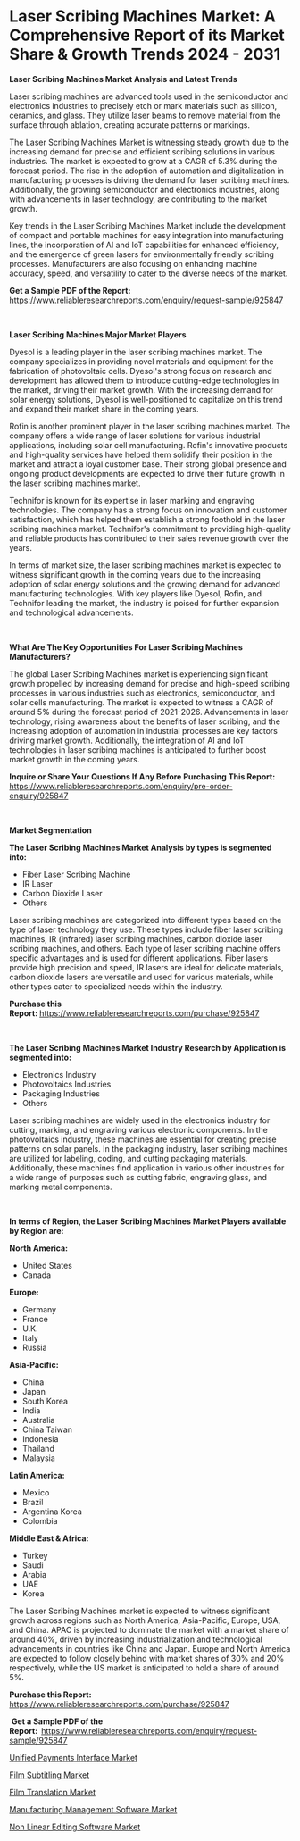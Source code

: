 <p><h1>Laser Scribing Machines Market: A Comprehensive Report of its Market Share & Growth Trends 2024 - 2031</h1></p><p><strong>Laser Scribing Machines Market Analysis and Latest Trends</strong></p>
<p><p>Laser scribing machines are advanced tools used in the semiconductor and electronics industries to precisely etch or mark materials such as silicon, ceramics, and glass. They utilize laser beams to remove material from the surface through ablation, creating accurate patterns or markings.</p><p>The Laser Scribing Machines Market is witnessing steady growth due to the increasing demand for precise and efficient scribing solutions in various industries. The market is expected to grow at a CAGR of 5.3% during the forecast period. The rise in the adoption of automation and digitalization in manufacturing processes is driving the demand for laser scribing machines. Additionally, the growing semiconductor and electronics industries, along with advancements in laser technology, are contributing to the market growth.</p><p>Key trends in the Laser Scribing Machines Market include the development of compact and portable machines for easy integration into manufacturing lines, the incorporation of AI and IoT capabilities for enhanced efficiency, and the emergence of green lasers for environmentally friendly scribing processes. Manufacturers are also focusing on enhancing machine accuracy, speed, and versatility to cater to the diverse needs of the market.</p></p>
<p><strong>Get a Sample PDF of the Report:&nbsp;</strong> <a href="https://www.reliableresearchreports.com/enquiry/request-sample/925847">https://www.reliableresearchreports.com/enquiry/request-sample/925847</a></p>
<p>&nbsp;</p>
<p><strong>Laser Scribing Machines Major Market Players</strong></p>
<p><p>Dyesol is a leading player in the laser scribing machines market. The company specializes in providing novel materials and equipment for the fabrication of photovoltaic cells. Dyesol's strong focus on research and development has allowed them to introduce cutting-edge technologies in the market, driving their market growth. With the increasing demand for solar energy solutions, Dyesol is well-positioned to capitalize on this trend and expand their market share in the coming years.</p><p>Rofin is another prominent player in the laser scribing machines market. The company offers a wide range of laser solutions for various industrial applications, including solar cell manufacturing. Rofin's innovative products and high-quality services have helped them solidify their position in the market and attract a loyal customer base. Their strong global presence and ongoing product developments are expected to drive their future growth in the laser scribing machines market.</p><p>Technifor is known for its expertise in laser marking and engraving technologies. The company has a strong focus on innovation and customer satisfaction, which has helped them establish a strong foothold in the laser scribing machines market. Technifor's commitment to providing high-quality and reliable products has contributed to their sales revenue growth over the years.</p><p>In terms of market size, the laser scribing machines market is expected to witness significant growth in the coming years due to the increasing adoption of solar energy solutions and the growing demand for advanced manufacturing technologies. With key players like Dyesol, Rofin, and Technifor leading the market, the industry is poised for further expansion and technological advancements.</p></p>
<p>&nbsp;</p>
<p><strong>What Are The Key Opportunities For Laser Scribing Machines Manufacturers?</strong></p>
<p><p>The global Laser Scribing Machines market is experiencing significant growth propelled by increasing demand for precise and high-speed scribing processes in various industries such as electronics, semiconductor, and solar cells manufacturing. The market is expected to witness a CAGR of around 5% during the forecast period of 2021-2026. Advancements in laser technology, rising awareness about the benefits of laser scribing, and the increasing adoption of automation in industrial processes are key factors driving market growth. Additionally, the integration of AI and IoT technologies in laser scribing machines is anticipated to further boost market growth in the coming years.</p></p>
<p><strong>Inquire or Share Your Questions If Any Before Purchasing This Report:</strong> <a href="https://www.reliableresearchreports.com/enquiry/pre-order-enquiry/925847">https://www.reliableresearchreports.com/enquiry/pre-order-enquiry/925847</a></p>
<p>&nbsp;</p>
<p><strong>Market Segmentation</strong></p>
<p><strong>The Laser Scribing Machines Market Analysis by types is segmented into:</strong></p>
<p><ul><li>Fiber Laser Scribing Machine</li><li>IR Laser</li><li>Carbon Dioxide Laser</li><li>Others</li></ul></p>
<p><p>Laser scribing machines are categorized into different types based on the type of laser technology they use. These types include fiber laser scribing machines, IR (infrared) laser scribing machines, carbon dioxide laser scribing machines, and others. Each type of laser scribing machine offers specific advantages and is used for different applications. Fiber lasers provide high precision and speed, IR lasers are ideal for delicate materials, carbon dioxide lasers are versatile and used for various materials, while other types cater to specialized needs within the industry.</p></p>
<p><strong>Purchase this Report:&nbsp;</strong><a href="https://www.reliableresearchreports.com/purchase/925847">https://www.reliableresearchreports.com/purchase/925847</a></p>
<p>&nbsp;</p>
<p><strong>The Laser Scribing Machines Market Industry Research by Application is segmented into:</strong></p>
<p><ul><li>Electronics Industry</li><li>Photovoltaics Industries</li><li>Packaging Industries</li><li>Others</li></ul></p>
<p><p>Laser scribing machines are widely used in the electronics industry for cutting, marking, and engraving various electronic components. In the photovoltaics industry, these machines are essential for creating precise patterns on solar panels. In the packaging industry, laser scribing machines are utilized for labeling, coding, and cutting packaging materials. Additionally, these machines find application in various other industries for a wide range of purposes such as cutting fabric, engraving glass, and marking metal components.</p></p>
<p>&nbsp;</p>
<p><strong>In terms of Region, the Laser Scribing Machines Market Players available by Region are:</strong></p>
<p>
    <p> <strong> North America: </strong>
        <ul>
            <li>United States</li>
            <li>Canada</li>
        </ul>
        </p> 
    <p> <strong> Europe: </strong>
        <ul>
            <li>Germany</li>
            <li>France</li>
            <li>U.K.</li>
            <li>Italy</li>
            <li>Russia</li>
        </ul>
        </p> 
    <p> <strong> Asia-Pacific: </strong>
        <ul>
            <li>China</li>
            <li>Japan</li>
            <li>South Korea</li>
            <li>India</li>
            <li>Australia</li>
            <li>China Taiwan</li>
            <li>Indonesia</li>
            <li>Thailand</li>
            <li>Malaysia</li>
        </ul>
        </p> 
    <p> <strong> Latin America: </strong>
        <ul>
            <li>Mexico</li>
            <li>Brazil</li>
            <li>Argentina Korea</li>
            <li>Colombia</li>
        </ul>
        </p> 
    <p> <strong> Middle East & Africa: </strong>
        <ul>
            <li>Turkey</li>
            <li>Saudi</li>
            <li>Arabia</li>
            <li>UAE</li>
            <li>Korea</li>
        </ul>
    </p>
    </p>
<p><p>The Laser Scribing Machines market is expected to witness significant growth across regions such as North America, Asia-Pacific, Europe, USA, and China. APAC is projected to dominate the market with a market share of around 40%, driven by increasing industrialization and technological advancements in countries like China and Japan. Europe and North America are expected to follow closely behind with market shares of 30% and 20% respectively, while the US market is anticipated to hold a share of around 5%.</p></p>
<p><strong>Purchase this Report: </strong><a href="https://www.reliableresearchreports.com/purchase/925847">https://www.reliableresearchreports.com/purchase/925847</a></p>
<p>&nbsp;<strong>Get a Sample PDF of the Report:&nbsp;&nbsp;</strong><a href="https://www.reliableresearchreports.com/enquiry/request-sample/925847">https://www.reliableresearchreports.com/enquiry/request-sample/925847</a></p>
<p><strong></strong></p>
<p><p><a href="https://medium.com/@dashawnmoen/unified-payments-interface-market-share-evolution-and-market-growth-trends-2024-2031-710360dd31ad">Unified Payments Interface Market</a></p><p><a href="https://medium.com/@tiannathiel2023/film-subtitling-market-furnishes-information-on-market-share-market-trends-and-market-growth-af7bb9529973">Film Subtitling Market</a></p><p><a href="https://medium.com/@tiannathiel2023/analyzing-film-translation-market-global-industry-perspective-and-forecast-2024-to-2031-486db9e919ce">Film Translation Market</a></p><p><a href="https://medium.com/@stephenarmstrong52/manufacturing-management-software-market-comprehensive-assessment-by-type-application-and-298e8ea7c775">Manufacturing Management Software Market</a></p><p><a href="https://medium.com/@tiannathiel2023/non-linear-editing-software-market-outlook-industry-overview-and-forecast-2024-to-2031-c36b331906e1">Non Linear Editing Software Market</a></p></p>